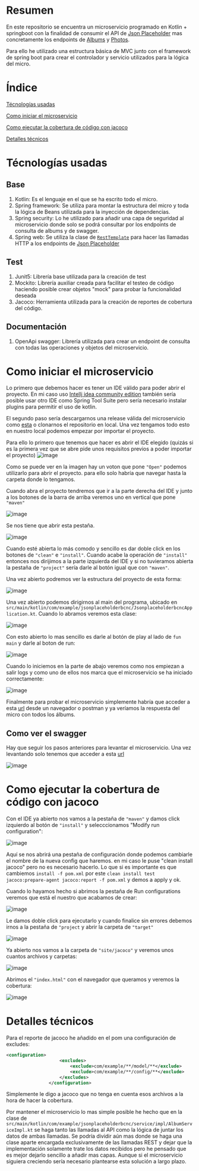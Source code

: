 # Resumen
En este repositorio se encuentra un microservicio programado en Kotlin + springboot con la finalidad de consumir el API de [Json Placeholder](https://jsonplaceholder.typicode.com) mas concretamente los endpoints de [Albums](https://jsonplaceholder.typicode.com/albums) y [Photos](https://jsonplaceholder.typicode.com/albums).

Para ello he utilizado una estructura básica de MVC junto con el framework de spring boot para crear el controlador y servicio utilizados para la lógica del micro.

# Índice
[Técnologías usadas](#Técnologías-usadas)

[Como iniciar el microservicio](Como-iniciar-el-microservicio)

[Como ejecutar la cobertura de código con jacoco](Como-ejecutar-la-cobertura-de-código-con-jacoco)

[Detalles técnicos](#Detalles-técnicos)

# Técnologías usadas
## Base
1. Kotlin: Es el lenguaje en el que se ha escrito todo el micro.
2. Spring framework: Se utiliza para montar la estructura del micro y toda la lógica de Beans utilizada para la inyección de dependencias.
3. Spring security: Lo he utilizado para añadir una capa de seguridad al microservicio donde solo se podrá consultar por los endpoints de consulta de albums y de swagger.
4. Spring web: Se utiliza la clase de [`RestTemplate`](https://docs.spring.io/spring-framework/docs/current/javadoc-api/org/springframework/web/client/RestTemplate.html) para hacer las llamadas HTTP a los endpoints de [Json Placeholder](https://jsonplaceholder.typicode.com)

## Test
1. Junit5: Librería base utilizada para la creación de test
2. Mockito: Librería auxiliar creada para facilitar el testeo de código haciendo posible crear objetos "mock" para probar la funcionalidad deseada
3. Jacoco: Herramienta utilizada para la creación de reportes de cobertura del código.

## Documentación
1. OpenApi swagger: Librería utilizada para crear un endpoint de consulta con todas las operaciones y objetos del microservicio.


# Como iniciar el microservicio

Lo primero que debemos hacer es tener un IDE válido para poder abrir el proyecto. En mi caso uso [Intellj idea community edition](https://www.jetbrains.com/idea/download/download-thanks.html?platform=windows&code=IIC) también sería posible usar otro IDE como Spring Tool Suite pero sería necesario instalar plugins para permitir el uso de kotlin.

El segundo paso sería descargarnos una release válida del microservicio como [esta](https://github.com/IsraelNavarrete/JsonPlaceHolderAPI/archive/refs/tags/1.0.0.zip) o clonarnos el repositorio en local. Una vez tengamos todo esto en nuestro local podemos empezar por importar el proyecto.

Para ello lo primero que tenemos que hacer es abrir el IDE elegido (quizás si es la primera vez que se abre pide unos requisitos previos a poder importar el proyecto)
![image](https://github.com/IsraelNavarrete/JsonPlaceHolderAPI/assets/61150530/7fb99108-2127-40c7-ba6f-0e4714e4d6e7)

Como se puede ver en la imagen hay un voton que pone `"Open"` podemos utilizarlo para abrir el proyecto. para ello solo habría que navegar hasta la carpeta donde lo tengamos.

Cuando abra el proyecto tendremos que ir a la parte derecha del IDE y junto a los botones de la barra de arriba veremos uno en vertical que pone `"maven"`

![image](https://github.com/IsraelNavarrete/JsonPlaceHolderAPI/assets/61150530/cec0a282-f749-49f7-98eb-8a0f59932f8e)

Se nos tiene que abrir esta pestaña.

![image](https://github.com/IsraelNavarrete/JsonPlaceHolderAPI/assets/61150530/b39b9ecc-a2b0-4583-9f11-f4a54a98b6be)

Cuando esté abierta lo más comodo y sencillo es dar doble click en los botones de `"clean"` e `"install"`. Cuando acabe la operación de `"install"` entonces nos dirijimos a la parte izquierda del IDE y si no tuvieramos abierta la pestaña de `"project"` sería darle al botón igual que con `"maven"`.

Una vez abierto podremos ver la estructura del proyecto de esta forma:

![image](https://github.com/IsraelNavarrete/JsonPlaceHolderAPI/assets/61150530/0d9d5f1d-9e94-4ad0-804d-78525fd35c90)

Una vez abierto podemos dirigirnos al main del programa, ubicado en `src/main/kotlin/com/example/jsonplaceholderbcnc/JsonplaceholderbcncApplication.kt`. Cuando lo abramos veremos esta clase:

![image](https://github.com/IsraelNavarrete/JsonPlaceHolderAPI/assets/61150530/8b95c7ee-3768-4cac-8b15-ab49659f6c7a)

Con esto abierto lo mas sencillo es darle al botón de play al lado de `fun main` y darle al boton de run:

![image](https://github.com/IsraelNavarrete/JsonPlaceHolderAPI/assets/61150530/10cd3e9b-e29c-4edb-8c0e-2a3ed7741eef)

Cuando lo iniciemos en la parte de abajo veremos como nos empiezan a salir logs y como uno de ellos nos marca que el microservicio se ha iniciado correctamente:

![image](https://github.com/IsraelNavarrete/JsonPlaceHolderAPI/assets/61150530/193cfb9a-6610-4a58-bf94-54a98a578489)

Finalmente para probar el microservicio simplemente habría que acceder a esta [url](localhost:8080/v1/jsonplaceholder/album) desde un navegador o postman y ya veríamos la respuesta del micro con todos los álbums.

## Como ver el swagger

Hay que seguir los pasos anteriores para levantar el microservicio. Una vez levantando solo tenemos que acceder a esta [url](http://localhost:8080/swagger-ui/index.html)

![image](https://github.com/IsraelNavarrete/JsonPlaceHolderAPI/assets/61150530/7cb6bbe1-db12-4358-951f-d8f7d6de55f1)

# Como ejecutar la cobertura de código con jacoco

Con el IDE ya abierto nos vamos a la pestaña de `"maven"` y damos click izquierdo al botón de `"install"` y selecccionamos "Modify run configuration":

![image](https://github.com/IsraelNavarrete/JsonPlaceHolderAPI/assets/61150530/51d70138-0bbf-4c27-a1ca-41961fbab150)

Aquí se nos abrirá una pestaña de configuración donde podemos cambiarle el nombre de la nueva config que haremos. en mi caso le puse "clean install jacoco" pero no es necesario hacerlo. Lo que si es importante es que cambiemos `install -f pom.xml` por este `clean install test jacoco:prepare-agent jacoco:report -f pom.xml` y demos a apply y ok.

Cuando lo hayamos hecho si abrimos la pestaña de Run configurations veremos que está el nuestro que acabamos de crear:

![image](https://github.com/IsraelNavarrete/JsonPlaceHolderAPI/assets/61150530/bd269165-9951-4c31-a083-c9fa620dc00b)

Le damos doble click para ejecutarlo y cuando finalice sin errores debemos irnos a la pestaña de `"project` y abrir la carpeta de `"target"` 

![image](https://github.com/IsraelNavarrete/JsonPlaceHolderAPI/assets/61150530/679da12f-c05d-4ebc-bddd-1ce2515e1c11)

Ya abierto nos vamos a la carpeta de `"site/jacoco"` y veremos unos cuantos archivos y carpetas:

![image](https://github.com/IsraelNavarrete/JsonPlaceHolderAPI/assets/61150530/f0622064-1b5a-4383-a51d-b00e88ad77c9)

Abrimos el `"index.html"` con el navegador que queramos y veremos la cobertura:

![image](https://github.com/IsraelNavarrete/JsonPlaceHolderAPI/assets/61150530/735be728-5229-43f8-ad87-ecd825822875)

# Detalles técnicos
Para el reporte de jacoco he añadido en el pom una configuración de excludes:

```xml
<configuration>
					<excludes>
						<exclude>com/example/**/model/**</exclude>
						<exclude>com/example/**/config/**</exclude>
					</excludes>
				</configuration>
```

Simplemente le digo a jacoco que no tenga en cuenta esos archivos a la hora de hacer la cobertura.

Por mantener el microservicio lo mas simple posible he hecho que en la clase de `src/main/kotlin/com/example/jsonplaceholderbcnc/service/impl/AlbumServiceImpl.kt` se haga tanto las llamadas al API como la lógica de juntar los datos de ambas llamadas. Se podría dividir aún mas donde se haga una clase aparte encargada exclusivamente de las llamadas REST y dejar que la implementación
solamente trate los datos recibidos pero he pensado que es mejor dejarlo sencillo a añadir mas capas. Aunque si el microservicio siguiera creciendo sería necesario plantearse esta solución a largo plazo.

